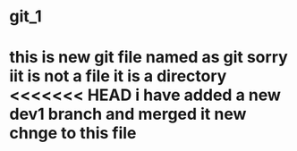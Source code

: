 # git_1

this is new git file named as git sorry 
iit is not a file it is a 
directory 
<<<<<<< HEAD
i have added a new dev1 branch and merged it
new chnge to this file 
=======



